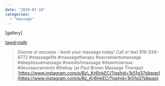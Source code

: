 ```yaml
---
date: "2019-07-18"
categories: 
  - "massage"
---
```


\[gallery\]

[tawdrytalk](https://tawdrytalk.com/post/186332785649/gnome-or-excuses-book-your-massage-today-call):

> Gnome or excuses - book your massage today! Call or text 916-534-8772 #massagelife #massagetherapy #sacramentomassage #deeptissuemassage #swedishmassage #downtownsac #docosacramento #thekay (at Paul Brown Massage Therapy)  
> [https://www.instagram.com/p/Bz\_Kr6lnkEC/?igshid=1k51g37slkpqo](https://www.instagram.com/p/Bz_Kr6lnkEC/?igshid=1k51g37slkpqo)

